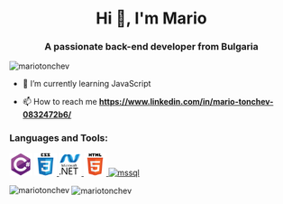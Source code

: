 <h1 align="center">Hi 👋, I'm Mario</h1>
<h3 align="center">A passionate back-end developer from Bulgaria</h3>

<p align="left"> <a><img src="https://github-profile-trophy.vercel.app/?username=mariotonchev" alt="mariotonchev" /></a> </p>

- 🌱 I’m currently learning JavaScript

- 📫 How to reach me **https://www.linkedin.com/in/mario-tonchev-0832472b6/**

<p align="left">
</p>

<h3 align="left">Languages and Tools:</h3>
<p align="left"> <img src="https://raw.githubusercontent.com/devicons/devicon/master/icons/csharp/csharp-original.svg" alt="csharp" width="40" height="40"/> </a> <a href="https://www.w3schools.com/css/" target="_blank" rel="noreferrer"> <img src="https://raw.githubusercontent.com/devicons/devicon/master/icons/css3/css3-original-wordmark.svg" alt="css3" width="40" height="40"/> </a> <a href="https://dotnet.microsoft.com/" target="_blank" rel="noreferrer"> <img src="https://raw.githubusercontent.com/devicons/devicon/master/icons/dot-net/dot-net-original-wordmark.svg" alt="dotnet" width="40" height="40"/> </a> <a href="https://www.w3.org/html/" target="_blank" rel="noreferrer"> <img src="https://raw.githubusercontent.com/devicons/devicon/master/icons/html5/html5-original-wordmark.svg" alt="html5" width="40" height="40"/> </a> <a href="https://www.microsoft.com/en-us/sql-server" target="_blank" rel="noreferrer"> <img src="https://www.svgrepo.com/show/303229/microsoft-sql-server-logo.svg" alt="mssql" width="40" height="40"/> </a> </p>

<p><img align="left" src="https://github-readme-stats.vercel.app/api/top-langs?username=mariotonchev&show_icons=true&locale=en&layout=compact" alt="mariotonchev" /></p>

<p>&nbsp;<img align="center" src="https://github-readme-stats.vercel.app/api?username=mariotonchev&show_icons=true&locale=en" alt="mariotonchev" /></p>
